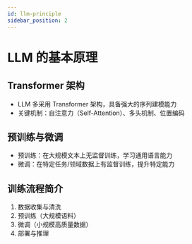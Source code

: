 ```yaml
---
id: llm-principle
sidebar_position: 2
---
```


# LLM 的基本原理

## Transformer 架构
- LLM 多采用 Transformer 架构，具备强大的序列建模能力
- 关键机制：自注意力（Self-Attention）、多头机制、位置编码

## 预训练与微调
- 预训练：在大规模文本上无监督训练，学习通用语言能力
- 微调：在特定任务/领域数据上有监督训练，提升特定能力

## 训练流程简介
1. 数据收集与清洗
2. 预训练（大规模语料）
3. 微调（小规模高质量数据）
4. 部署与推理 
